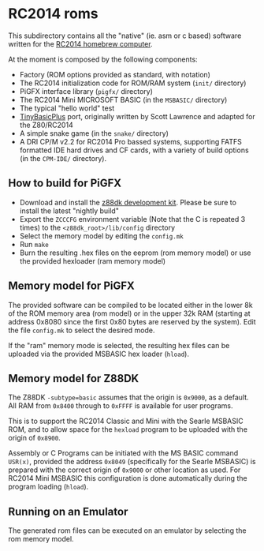 # RC2014 roms

This subdirectory contains all the "native" (ie. asm or c based)
software written for the  [RC2014 homebrew computer](http://rc2014.co.uk).

At the moment is composed by the following components:

- Factory (ROM options provided as standard, with notation)
- The RC2014 initialization code for ROM/RAM system (`init/` directory)
- PiGFX interface library (`pigfx/` directory)
- The RC2014 Mini MICROSOFT BASIC (in the `MSBASIC/` directory)
- The typical "hello world" test
- [TinyBasicPlus](https://github.com/BleuLlama/TinyBasicPlus) port, originally written by Scott Lawrence and adapted for the Z80/RC2014
- A simple snake game (in the `snake/` directory)
- A DRI CP/M v2.2 for RC2014 Pro bassed systems, supporting FATFS formatted IDE hard drives and CF cards, with a variety of build options (in the `CPM-IDE/` directory).


## How to build for PiGFX

- Download and install the [z88dk development kit](http://www.z88dk.org/forum). Please be sure to install the latest "nightly build"
- Export the `ZCCCFG` environment variable (Note that the C is repeated 3 times) to the `<z88dk_root>/lib/config` directory
- Select the memory model by editing the `config.mk`
- Run `make`
- Burn the resulting .hex files on the eeprom (rom memory model) or use the provided hexloader (ram memory model)


## Memory model for PiGFX

The provided software can be compiled to be located either in the lower 8k of the ROM memory area (rom model) or in the upper 32k RAM (starting at address 0x8080 since the first 0x80 bytes are reserved by the system). Edit the file `config.mk` to select the desired mode.

If the "ram" memory mode is selected, the resulting hex files can be uploaded via the provided MSBASIC hex loader (`hload`).

## Memory model for Z88DK

The Z88DK `-subtype=basic` assumes that the origin is `0x9000`, as a default. All RAM from `0x8400` through to `0xFFFF` is available for user programs.

This is to support the RC2014 Classic and Mini with the Searle MSBASIC ROM, and to allow space for the `hexload` program to be uploaded with the origin of `0x8900`.

Assembly or C Programs can be initiated with the MS BASIC command `USR(x)`, provided the address `0x8049` (specifically for the Searle MSBASIC) is prepared with the correct origin of `0x9000` or other location as used. For RC2014 Mini MSBASIC this configuration is done automatically during the program loading (`hload`).


## Running on an Emulator

The generated rom files can be executed on an emulator by selecting the rom memory model.
